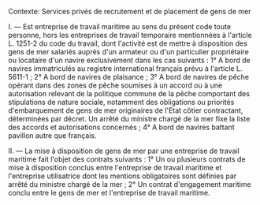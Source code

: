 Contexte: Services privés de recrutement et de placement de gens de mer

I. — Est entreprise de travail maritime au sens du présent code toute personne, hors les entreprises de travail temporaire mentionnées à l'article L. 1251-2 du code du travail, dont l'activité est de mettre à disposition des gens de mer salariés auprès d'un armateur ou d'un particulier propriétaire ou locataire d'un navire exclusivement dans les cas suivants : 1° A bord de navires immatriculés au registre international français prévu à l'article L. 5611-1 ; 2° A bord de navires de plaisance ; 3° A bord de navires de pêche opérant dans des zones de pêche soumises à un accord ou à une autorisation relevant de la politique commune de la pêche comportant des stipulations de nature sociale, notamment des obligations ou priorités d'embarquement de gens de mer originaires de l'Etat côtier contractant, déterminées par décret. Un arrêté du ministre chargé de la mer fixe la liste des accords et autorisations concernés ; 4° A bord de navires battant pavillon autre que français.

II. — La mise à disposition de gens de mer par une entreprise de travail maritime fait l'objet des contrats suivants : 1° Un ou plusieurs contrats de mise à disposition conclus entre l'entreprise de travail maritime et l'entreprise utilisatrice dont les mentions obligatoires sont définies par arrêté du ministre chargé de la mer ; 2° Un contrat d'engagement maritime conclu entre le gens de mer et l'entreprise de travail maritime.